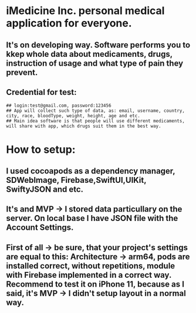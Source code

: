 # iMedicine Inc. personal medical application for everyone.

## It's on developing way. Software performs you to kkep whole data about medicaments, drugs, instruction of usage and what type of pain they prevent.
## Credential for test: 
    ## login:test@gmail.com, password:123456
    ## App will collect such type of data, as: email, username, country, city, race, bloodType, weight, height, age and etc. 
    ## Main idea software is that people will use different medicaments, will share with app, which drugs suit them in the best way. 
# How to setup:

## I used cocoapods as a dependency manager, SDWebImage, Firebase,SwiftUI,UIKit, SwiftyJSON and etc. 

## It's and MVP -> I stored data particullary on the server. On local base I have JSON file with the Account Settings. 

## First of all -> be sure, that your project's settings are equal to this: Architecture -> arm64, pods are installed correct, without repetitions, module with Firebase implemented in a correct way. Recommend to test it on iPhone 11, because as I said, it's MVP -> I didn't setup layout in a normal way. 
